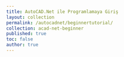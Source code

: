 ```yaml
---
title: AutoCAD.Net ile Programlamaya Giriş
layout: collection
permalink: /autocadnet/beginnertutorial/
collection: acad-net-beginner
published: true
toc: false
author: true
---
```

